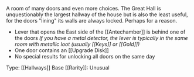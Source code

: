 A room of many doors and even more choices. The Great Hall is unquestionably the largest hallway of the house but is also the least useful, for the doors "lining" its walls are always locked. Perhaps for a reason.

- Lever that opens the East side of the [[Antechamber]] is behind one of the doors
  *If you have a metal detector, the lever is typically in the same room with metallic loot (usually [[Keys]] or [[Gold]])*
- One door contains an [[Upgrade Disk]]
- No special results for unlocking all doors on the same day

Type: [[Hallways]]
Base [[Rarity]]: Unusual
